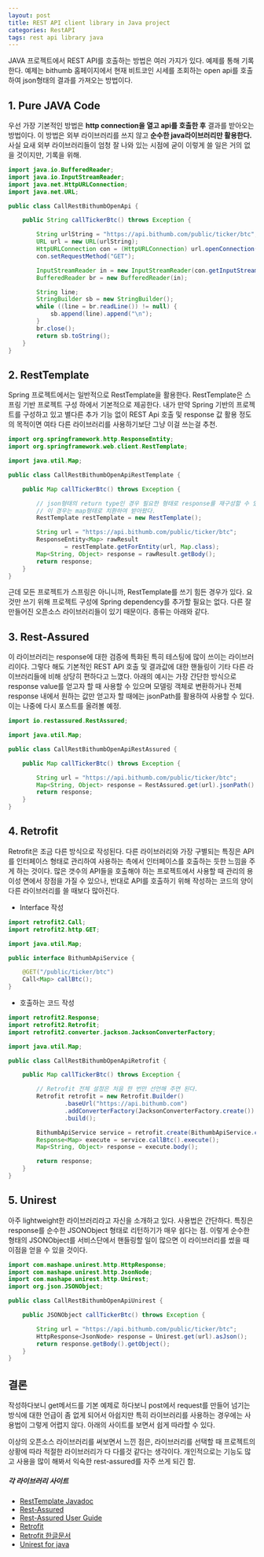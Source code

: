 ```yaml
---
layout: post
title: REST API client library in Java project
categories: RestAPI
tags: rest api library java
---
```


JAVA 프로젝트에서 REST API를 호출하는 방법은 여러 가지가 있다. 예제를 통해 기록한다. 예제는 bithumb 홈페이지에서 현재 비트코인 시세를 조회하는 open api를 호출하여 json형태의 결과를 가져오는 방법이다.

## 1. Pure JAVA Code

우선 가장 기본적인 방법은 **http connection을 열고 api를 호출한 후** 결과를 받아오는 방법이다. 이 방법은 외부 라이브러리를 쓰지 않고 **순수한 java라이브러리만 활용한다.** 사실 요새 외부 라이브러리들이 엄청 잘 나와 있는 시점에 굳이 이렇게 쓸 일은 거의 없을 것이지만, 기록을 위해.

~~~java
import java.io.BufferedReader;
import java.io.InputStreamReader;
import java.net.HttpURLConnection;
import java.net.URL;

public class CallRestBithumbOpenApi {

    public String callTickerBtc() throws Exception {

        String urlString = "https://api.bithumb.com/public/ticker/btc";
        URL url = new URL(urlString);
        HttpURLConnection con = (HttpURLConnection) url.openConnection();
        con.setRequestMethod("GET");

        InputStreamReader in = new InputStreamReader(con.getInputStream(), "utf-8")
        BufferedReader br = new BufferedReader(in);

        String line;
        StringBuilder sb = new StringBuilder();
        while ((line = br.readLine()) != null) {
            sb.append(line).append("\n");
        }
        br.close();
        return sb.toString();
    }
}
~~~

## 2. RestTemplate

Spring 프로젝트에서는 일반적으로 RestTemplate을 활용한다. RestTemplate은 스프링 기반 프로젝트 구성 하에서 기본적으로 제공한다. 내가 만약 Spring 기반의 프로젝트를 구성하고 있고 별다른 추가 기능 없이 REST Api 호출 및 response 값 활용 정도의 목적이면 여타 다른 라이브러리를 사용하기보단 그냥 이걸 쓰는걸 추천.

~~~java
import org.springframework.http.ResponseEntity;
import org.springframework.web.client.RestTemplate;

import java.util.Map;

public class CallRestBithumbOpenApiRestTemplate {

    public Map callTickerBtc() throws Exception {

        // json형태의 return type인 경우 필요한 형태로 response를 재구성할 수 있다.
        // 이 경우는 map형태로 치환하여 받아왔다.
        RestTemplate restTemplate = new RestTemplate();

        String url = "https://api.bithumb.com/public/ticker/btc";
        ResponseEntity<Map> rawResult
                = restTemplate.getForEntity(url, Map.class);
        Map<String, Object> response = rawResult.getBody();
        return response;
    }
}
~~~

근데 모든 프로젝트가 스프링은 아니니까, RestTemplate를 쓰기 힘든 경우가 있다. 요것만 쓰기 위해 프로젝트 구성에 Spring dependency를 추가할 필요는 없다. 다른 잘 만들어진 오픈소스 라이브러리들이 있기 때문이다. 종류는 아래와 같다.

## 3. Rest-Assured

이 라이브러리는 response에 대한 검증에 특화된 특히 테스팅에 많이 쓰이는 라이브러리이다. 그렇다 해도 기본적인 REST API 호출 및 결과값에 대한 핸들링이 기타 다른 라이브러리들에 비해 상당히 편하다고 느꼈다. 아래의 예시는 가장 간단한 방식으로 response value를 얻고자 할 때 사용할 수 있으며 모델링 객체로 변환하거나 전체 response 내에서 원하는 값만 얻고자 할 때에는 jsonPath를 활용하여 사용할 수 있다. 이는 나중에 다시 포스트를 올려볼 예정.

~~~java
import io.restassured.RestAssured;

import java.util.Map;

public class CallRestBithumbOpenApiRestAssured {

    public Map callTickerBtc() throws Exception {

        String url = "https://api.bithumb.com/public/ticker/btc";
        Map<String, Object> response = RestAssured.get(url).jsonPath().<Map>get("data");
        return response;
    }
}
~~~

## 4. Retrofit

Retrofit은 조금 다른 방식으로 작성된다. 다른 라이브러리와 가장 구별되는 특징은 API를 인터페이스 형태로 관리하여 사용하는 측에서 인터페이스를 호출하는 듯한 느낌을 주게 하는 것이다. 많은 갯수의 API들을 호출해야 하는 프로젝트에서 사용할 때 관리의 용이성 면에서 장점을 가질 수 있으나, 반대로 API를 호출하기 위해 작성하는 코드의 양이 다른 라이브러리를 쓸 때보다 많아진다.

- Interface 작성

~~~java
import retrofit2.Call;
import retrofit2.http.GET;

import java.util.Map;

public interface BithumbApiService {

    @GET("/public/ticker/btc")
    Call<Map> callBtc();
}
~~~

- 호출하는 코드 작성

~~~java
import retrofit2.Response;
import retrofit2.Retrofit;
import retrofit2.converter.jackson.JacksonConverterFactory;

import java.util.Map;

public class CallRestBithumbOpenApiRetrofit {

    public Map callTickerBtc() throws Exception {

        // Retrofit 전체 설정은 처음 한 번만 선언해 주면 된다.
        Retrofit retrofit = new Retrofit.Builder()
                .baseUrl("https://api.bithumb.com")
                .addConverterFactory(JacksonConverterFactory.create())
                .build();

        BithumbApiService service = retrofit.create(BithumbApiService.class);
        Response<Map> execute = service.callBtc().execute();
        Map<String, Object> response = execute.body();

        return response;
    }
}
~~~

## 5. Unirest

아주 lightweight한 라이브러리라고 자신을 소개하고 있다. 사용법은 간단하다. 특징은 response를 순수한 JSONObject 형태로 리턴하기가 매우 쉽다는 점. 이렇게 순수한 형태의 JSONObject를 서비스단에서 핸들링할 일이 많으면 이 라이브러리를 썼을 때 이점을 얻을 수 있을 것이다.

~~~java
import com.mashape.unirest.http.HttpResponse;
import com.mashape.unirest.http.JsonNode;
import com.mashape.unirest.http.Unirest;
import org.json.JSONObject;

public class CallRestBithumbOpenApiUnirest {

    public JSONObject callTickerBtc() throws Exception {

        String url = "https://api.bithumb.com/public/ticker/btc";
        HttpResponse<JsonNode> response = Unirest.get(url).asJson();
        return response.getBody().getObject();
    }
}
~~~

## 결론

작성하다보니 get메서드를 기본 예제로 하다보니 post에서 request를 만들어 넘기는 방식에 대한 언급이 좀 없게 되어서 아쉽지만 특히 라이브러리를 사용하는 경우에는 사용법이 그렇게 어렵지 않다. 아래의 사이트를 보면서 쉽게 따라할 수 있다.

이상의 오픈소스 라이브러리를 써보면서 느낀 점은, 라이브러리를 선택할 때 프로젝트의 상황에 따라 적절한 라이브러리가 다 다를것 같다는 생각이다. 개인적으로는 기능도 많고 사용을 많이 해봐서 익숙한 rest-assured를 자주 쓰게 되긴 함.

##### 각 라이브러리 사이트

- [RestTemplate Javadoc](https://docs.spring.io/spring/docs/current/javadoc-api/org/springframework/web/client/RestTemplate.html)
- [Rest-Assured](http://rest-assured.io/)
- [Rest-Assured User Guide](https://github.com/rest-assured/rest-assured/wiki/Usage)
- [Retrofit](http://square.github.io/retrofit)
- [Retrofit 한글문서](http://devflow.github.io/retrofit-kr)
- [Unirest for java](http://unirest.io/java.html)
